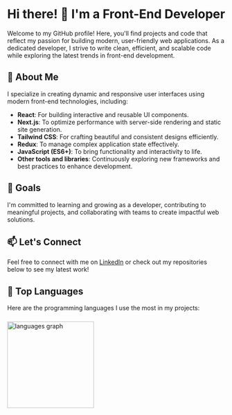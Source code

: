 # Hi there! 👋 I'm a Front-End Developer

Welcome to my GitHub profile! Here, you'll find projects and code that reflect my passion for building modern, user-friendly web applications. As a dedicated developer, I strive to write clean, efficient, and scalable code while exploring the latest trends in front-end development.

## 🌟 About Me
I specialize in creating dynamic and responsive user interfaces using modern front-end technologies, including:

- **React**: For building interactive and reusable UI components.
- **Next.js**: To optimize performance with server-side rendering and static site generation.
- **Tailwind CSS**: For crafting beautiful and consistent designs efficiently.
- **Redux**: To manage complex application state effectively.
- **JavaScript (ES6+)**: To bring functionality and interactivity to life.
- **Other tools and libraries**: Continuously exploring new frameworks and best practices to enhance development.

## 🚀 Goals
I'm committed to learning and growing as a developer, contributing to meaningful projects, and collaborating with teams to create impactful web solutions.

## 📫 Let's Connect
Feel free to connect with me on [LinkedIn](https://www.linkedin.com/in/truongthai24/) or check out my repositories below to see my latest work!

## 🤺 Top Languages
Here are the programming languages I use the most in my projects:
###
<div align="left">
  <img src="https://github-readme-stats.vercel.app/api/top-langs?username=truongthai2409&layout=compact&card_width=320&langs_count=7&theme=default&hide_border=false" height="200" alt="languages graph"  />
</div>



